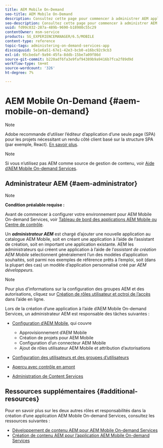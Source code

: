 ```yaml
---
title: AEM Mobile On-Demand
seo-title: AEM Mobile On-Demand
description: Consultez cette page pour commencer à administrer AEM application de services mobiles On-Demand. Il donne un aperçu des rôles et responsabilités d’un administrateur AEM pour les services On-Demand.
seo-description: Consultez cette page pour commencer à administrer AEM application de services mobiles On-Demand. Il donne un aperçu des rôles et responsabilités d’un administrateur AEM pour les services On-Demand.
uuid: fd99c032-287a-489b-9690-b18980c55c29
contentOwner: msm-service
products: SG_EXPERIENCEMANAGER/6.5/MOBILE
content-type: reference
topic-tags: administering-on-demand-services-app
discoiquuid: 5e1e6a51-67e1-42e3-bcb0-e16bc92c9cb3
exl-id: 95cbedaf-9a94-45fa-8ddb-15be7a09f86d
source-git-commit: b220adf6fa3e9faf94389b9a9416b7fca2f89d9d
workflow-type: tm+mt
source-wordcount: '326'
ht-degree: 7%

---
```


# AEM Mobile On-Demand {#aem-mobile-on-demand}

>[!NOTE]
>
>Adobe recommande d’utiliser l’éditeur d’application d’une seule page (SPA) pour les projets nécessitant un rendu côté client basé sur la structure SPA (par exemple, React). [En savoir plus](/help/sites-developing/spa-overview.md).

>[!NOTE]
>
>Si vous n’utilisez pas AEM comme source de gestion de contenu, voir [Aide d’AEM Mobile On-demand Services](https://helpx.adobe.com/digital-publishing-solution/topics.html).

## Administrateur AEM {#aem-administrator}

>[!NOTE]
>
>**Condition préalable requise :**
>
>Avant de commencer à configurer votre environnement pour AEM Mobile On-demand Services, voir [Tableau de bord des applications AEM Mobile ou Centre de contrôle](/help/mobile/mobile-apps-ondemand-application-dashboard.md).

Un ***administrateur AEM*** est chargé d’ajouter une nouvelle application au catalogue AEM Mobile, soit en créant une application à l’aide de l’assistant de création, soit en important une application existante. AEM les administrateurs qui créent une application à l’aide de l’*assistant de création AEM Mobile* sélectionnent généralement l’un des modèles d’application souhaités, soit parmi nos exemples de référence prêts à l’emploi, soit (dans la plupart des cas) un modèle d’application personnalisé créé par *AEM développeurs.*

>[!NOTE]
>
>Pour plus d’informations sur la configuration des groupes AEM et des autorisations, cliquez sur [Création de rôles utilisateur et octroi de l’accès](https://helpx.adobe.com/digital-publishing-solution/help/account-admin-dps.html) dans l’aide en ligne.

Lors de la création d’une application à l’aide d’AEM Mobile On-demand Services, un administrateur AEM est responsable des tâches suivantes :

* [Configuration d’AEM Mobile](/help/mobile/aem-mobile-setup.md), qui couvre

   * Approvisionnement d’AEM Mobile
   * Création de projets pour AEM Mobile
   * Configuration d’un connecteur AEM Mobile
   * Ajout de rôles utilisateur AEM Mobile et attribution d’autorisations

* [Configuration des utilisateurs et des groupes d’utilisateurs](/help/mobile/aem-mobile-configure-users.md)
* [Aperçu avec contrôle en amont](/help/mobile/aem-mobile-manage-ondemand-services.md)
* [Administration de Content Services](/help/mobile/developing-content-services.md)

## Ressources supplémentaires {#additional-resources}

Pour en savoir plus sur les deux autres rôles et responsabilités dans la création d’une application AEM Mobile On-demand Services, consultez les ressources suivantes :

* [Développement de contenu AEM pour AEM Mobile On-demand Services](/help/mobile/aem-mobile-on-demand.md)
* [Création de contenu AEM pour l’application AEM Mobile On-demand Services](/help/mobile/mobile-apps-ondemand.md)
